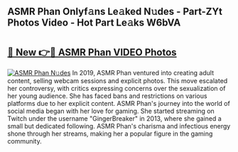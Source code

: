 ## ASMR Phan Onlyf𝚊ns Le𝚊ked N𝚞des - Part-ZYt Photos Video - Hot Part Le𝚊ks W6bVA

# <h2><a href="http://ab26949.deff.icu/?id=ASMR+Phan">🔗 New 👉🔴 ASMR Phan VIDEO Photos</a></h2>

[![ASMR Phan N𝚞des](https://i.imgur.com/rIISA9y.gif)](http://ab26949.deff.icu/?id=ASMR+Phan)
In 2019, ASMR Phan ventured into creating adult content, selling webcam sessions and explicit photos. This move escalated her controversy, with critics expressing concerns over the sexualization of her young audience. She has faced bans and restrictions on various platforms due to her explicit content. ASMR Phan's journey into the world of social media began with her love for gaming. She started streaming on Twitch under the username "GingerBreaker" in 2013, where she gained a small but dedicated following. ASMR Phan's charisma and infectious energy shone through her streams, making her a popular figure in the gaming community.
